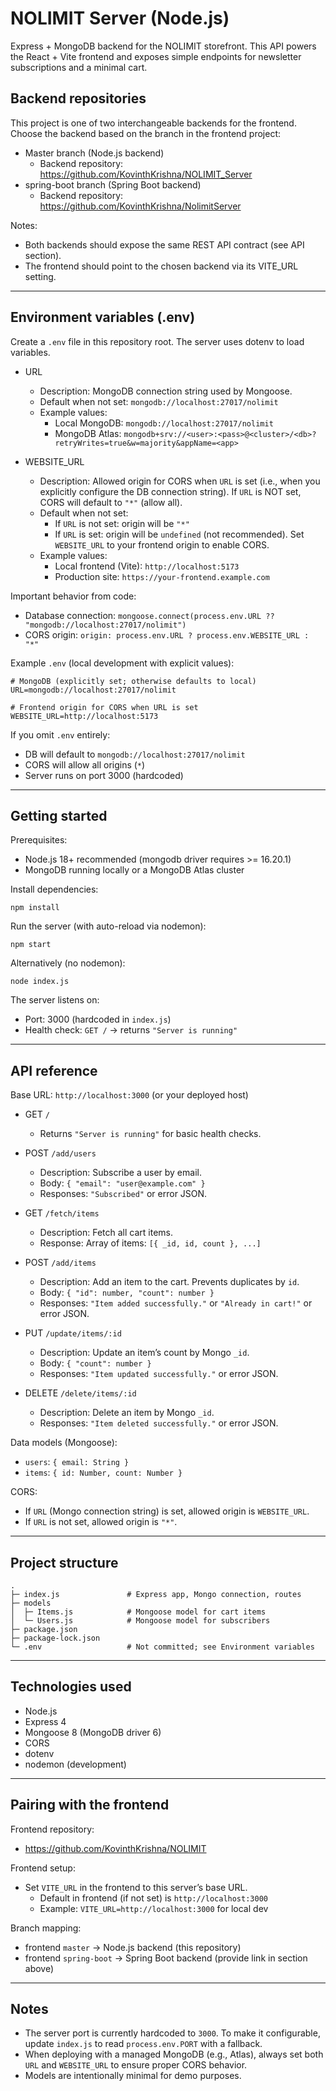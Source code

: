 # NOLIMIT Server (Node.js)

Express + MongoDB backend for the NOLIMIT storefront. This API powers the React + Vite frontend and exposes simple endpoints for newsletter subscriptions and a minimal cart.

## Backend repositories

This project is one of two interchangeable backends for the frontend. Choose the backend based on the branch in the frontend project:

- Master branch (Node.js backend)
  - Backend repository: https://github.com/KovinthKrishna/NOLIMIT_Server
- spring-boot branch (Spring Boot backend)
  - Backend repository: https://github.com/KovinthKrishna/NolimitServer

Notes:
- Both backends should expose the same REST API contract (see API section).
- The frontend should point to the chosen backend via its VITE_URL setting.

---

## Environment variables (.env)

Create a `.env` file in this repository root. The server uses dotenv to load variables.

- URL
  - Description: MongoDB connection string used by Mongoose.
  - Default when not set: `mongodb://localhost:27017/nolimit`
  - Example values:
    - Local MongoDB: `mongodb://localhost:27017/nolimit`
    - MongoDB Atlas: `mongodb+srv://<user>:<pass>@<cluster>/<db>?retryWrites=true&w=majority&appName=<app>`

- WEBSITE_URL
  - Description: Allowed origin for CORS when `URL` is set (i.e., when you explicitly configure the DB connection string). If `URL` is NOT set, CORS will default to `"*"` (allow all).
  - Default when not set:
    - If `URL` is not set: origin will be `"*"`
    - If `URL` is set: origin will be `undefined` (not recommended). Set `WEBSITE_URL` to your frontend origin to enable CORS.
  - Example values:
    - Local frontend (Vite): `http://localhost:5173`
    - Production site: `https://your-frontend.example.com`

Important behavior from code:
- Database connection: `mongoose.connect(process.env.URL ?? "mongodb://localhost:27017/nolimit")`
- CORS origin: `origin: process.env.URL ? process.env.WEBSITE_URL : "*"`

Example `.env` (local development with explicit values):
```
# MongoDB (explicitly set; otherwise defaults to local)
URL=mongodb://localhost:27017/nolimit

# Frontend origin for CORS when URL is set
WEBSITE_URL=http://localhost:5173
```

If you omit `.env` entirely:
- DB will default to `mongodb://localhost:27017/nolimit`
- CORS will allow all origins (`*`)
- Server runs on port 3000 (hardcoded)

---

## Getting started

Prerequisites:
- Node.js 18+ recommended (mongodb driver requires >= 16.20.1)
- MongoDB running locally or a MongoDB Atlas cluster

Install dependencies:
```
npm install
```

Run the server (with auto-reload via nodemon):
```
npm start
```

Alternatively (no nodemon):
```
node index.js
```

The server listens on:
- Port: 3000 (hardcoded in `index.js`)
- Health check: `GET /` → returns `"Server is running"`

---

## API reference

Base URL: `http://localhost:3000` (or your deployed host)

- GET `/`
  - Returns `"Server is running"` for basic health checks.

- POST `/add/users`
  - Description: Subscribe a user by email.
  - Body: `{ "email": "user@example.com" }`
  - Responses: `"Subscribed"` or error JSON.

- GET `/fetch/items`
  - Description: Fetch all cart items.
  - Response: Array of items: `[{ _id, id, count }, ...]`

- POST `/add/items`
  - Description: Add an item to the cart. Prevents duplicates by `id`.
  - Body: `{ "id": number, "count": number }`
  - Responses: `"Item added successfully."` or `"Already in cart!"` or error JSON.

- PUT `/update/items/:id`
  - Description: Update an item’s count by Mongo `_id`.
  - Body: `{ "count": number }`
  - Responses: `"Item updated successfully."` or error JSON.

- DELETE `/delete/items/:id`
  - Description: Delete an item by Mongo `_id`.
  - Responses: `"Item deleted successfully."` or error JSON.

Data models (Mongoose):
- `users`: `{ email: String }`
- `items`: `{ id: Number, count: Number }`

CORS:
- If `URL` (Mongo connection string) is set, allowed origin is `WEBSITE_URL`.
- If `URL` is not set, allowed origin is `"*"`.

---

## Project structure

```
.
├─ index.js               # Express app, Mongo connection, routes
├─ models
│  ├─ Items.js            # Mongoose model for cart items
│  └─ Users.js            # Mongoose model for subscribers
├─ package.json
├─ package-lock.json
└─ .env                   # Not committed; see Environment variables
```

---

## Technologies used

- Node.js
- Express 4
- Mongoose 8 (MongoDB driver 6)
- CORS
- dotenv
- nodemon (development)

---

## Pairing with the frontend

Frontend repository:
- https://github.com/KovinthKrishna/NOLIMIT

Frontend setup:
- Set `VITE_URL` in the frontend to this server’s base URL.
  - Default in frontend (if not set) is `http://localhost:3000`
  - Example: `VITE_URL=http://localhost:3000` for local dev

Branch mapping:
- frontend `master` → Node.js backend (this repository)
- frontend `spring-boot` → Spring Boot backend (provide link in section above)

---

## Notes

- The server port is currently hardcoded to `3000`. To make it configurable, update `index.js` to read `process.env.PORT` with a fallback.
- When deploying with a managed MongoDB (e.g., Atlas), always set both `URL` and `WEBSITE_URL` to ensure proper CORS behavior.
- Models are intentionally minimal for demo purposes.
